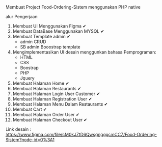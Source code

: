 Membuat Project Food-Ordering-Sistem menggunakan PHP native

alur Pengerjaan

1. Membuat UI Menggunakan Figma ✔
2. Membuat DataBase Menggunakan MYSQL ✔
3. Membuat Template admin ✔
    - admin CRUD
    - SB admin Booostrap template
4. Mengimplementasikan UI desain menggunkan bahasa Pemprograman:
    - HTML
    - CSS
    - Boostrap
    - PHP
    - Jquery
5. Membuat Halaman Home ✔
6. Membuat Halaman Restaurants ✔
7. Membuat Halaman Login User Customer ✔
8. Membuat Halaman Registration User ✔
9. Membuat Halaman Menu Dalam Restaurants ✔
10. Membuat Cart ✔
11. Membuat Halaman Order User ✔
12. Membuat Halaman Checkout User ✔

Link desain : https://www.figma.com/file/cM0kJZtD6QwsgngggcmCC7/Food-Ordering-Sistem?node-id=0%3A1